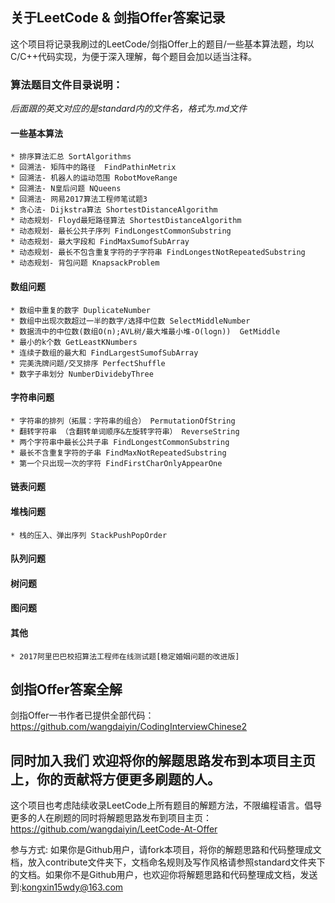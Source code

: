 ## 关于LeetCode & 剑指Offer答案记录
这个项目将记录我刷过的LeetCode/剑指Offer上的题目/一些基本算法题，均以C/C++代码实现，为便于深入理解，每个题目会加以适当注释。

### 算法题目文件目录说明：
*后面跟的英文对应的是standard内的文件名，格式为.md文件*

#### 一些基本算法
    * 排序算法汇总 SortAlgorithms
    * 回溯法- 矩阵中的路径  FindPathinMetrix
    * 回溯法- 机器人的运动范围 RobotMoveRange
    * 回溯法- N皇后问题 NQueens
    * 回溯法- 网易2017算法工程师笔试题3
    * 贪心法- Dijkstra算法 ShortestDistanceAlgorithm
    * 动态规划- Floyd最短路径算法 ShortestDistanceAlgorithm
    * 动态规划- 最长公共子序列 FindLongestCommonSubstring 
    * 动态规划- 最大字段和 FindMaxSumofSubArray
    * 动态规划- 最长不包含重复字符的子字符串 FindLongestNotRepeatedSubstring
    * 动态规划- 背包问题 KnapsackProblem

#### 数组问题
    * 数组中重复的数字 DuplicateNumber
    * 数组中出现次数超过一半的数字/选择中位数 SelectMiddleNumber
    * 数据流中的中位数(数组O(n);AVL树/最大堆最小堆-O(logn))  GetMiddle
    * 最小的k个数 GetLeastKNumbers
    * 连续子数组的最大和 FindLargestSumofSubArray
    * 完美洗牌问题/交叉排序 PerfectShuffle
    * 数字子串划分 NumberDividebyThree

#### 字符串问题
    * 字符串的排列（拓展：字符串的组合） PermutationOfString 
    * 翻转字符串 （含翻转单词顺序&左旋转字符串） ReverseString 
    * 两个字符串中最长公共子串 FindLongestCommonSubstring
    * 最长不含重复字符的子串 FindMaxNotRepeatedSubstring
    * 第一个只出现一次的字符 FindFirstCharOnlyAppearOne

#### 链表问题

#### 堆栈问题
    * 栈的压入、弹出序列 StackPushPopOrder

#### 队列问题

#### 树问题

#### 图问题

#### 其他
    * 2017阿里巴巴校招算法工程师在线测试题[稳定婚姻问题的改进版]


## 剑指Offer答案全解
剑指Offer一书作者已提供全部代码：https://github.com/wangdaiyin/CodingInterviewChinese2

## 同时加入我们 欢迎将你的解题思路发布到本项目主页上，你的贡献将方便更多刷题的人。
这个项目也考虑陆续收录LeetCode上所有题目的解题方法，不限编程语言。倡导更多的人在刷题的同时将解题思路发布到项目主页：https://github.com/wangdaiyin/LeetCode-At-Offer

参与方式: 如果你是Github用户，请fork本项目，将你的解题思路和代码整理成文档，放入contribute文件夹下，文档命名规则及写作风格请参照standard文件夹下的文档。如果你不是Github用户，也欢迎你将解题思路和代码整理成文档，发送到:kongxin15wdy@163.com


